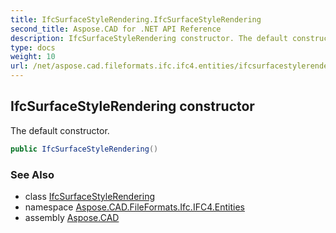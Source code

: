 ```yaml
---
title: IfcSurfaceStyleRendering.IfcSurfaceStyleRendering
second_title: Aspose.CAD for .NET API Reference
description: IfcSurfaceStyleRendering constructor. The default constructor
type: docs
weight: 10
url: /net/aspose.cad.fileformats.ifc.ifc4.entities/ifcsurfacestylerendering/ifcsurfacestylerendering/
---
```

## IfcSurfaceStyleRendering constructor

The default constructor.

```csharp
public IfcSurfaceStyleRendering()
```

### See Also

* class [IfcSurfaceStyleRendering](../)
* namespace [Aspose.CAD.FileFormats.Ifc.IFC4.Entities](../../ifcsurfacestylerendering/)
* assembly [Aspose.CAD](../../../)


